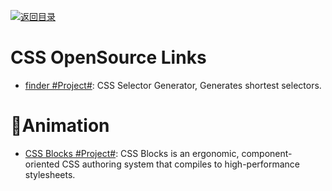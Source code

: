 [![返回目录](https://user-images.githubusercontent.com/5803001/38079637-ff0abcf0-3371-11e8-9b76-ad651620afc7.jpg)](https://github.com/wxyyxc1992/Awesome-Links)

# CSS OpenSource Links

* [finder #Project#](https://github.com/antonmedv/finder): CSS Selector Generator, Generates shortest selectors.

# Animation

* [CSS Blocks #Project#](https://github.com/linkedin/css-blocks): CSS Blocks is an ergonomic, component-oriented CSS authoring system that compiles to high-performance stylesheets.
